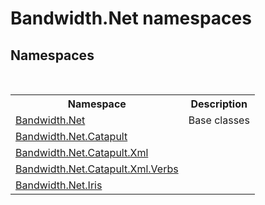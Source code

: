 ﻿# Bandwidth.Net namespaces
 


## Namespaces
&nbsp;<table><tr><th>Namespace</th><th>Description</th></tr><tr><td><a href ="N_Bandwidth_Net.md">Bandwidth.Net</a></td><td>
Base classes</td></tr><tr><td><a href ="N_Bandwidth_Net_Catapult.md">Bandwidth.Net.Catapult</a></td><td></td></tr><tr><td><a href ="N_Bandwidth_Net_Catapult_Xml.md">Bandwidth.Net.Catapult.Xml</a></td><td></td></tr><tr><td><a href ="N_Bandwidth_Net_Catapult_Xml_Verbs.md">Bandwidth.Net.Catapult.Xml.Verbs</a></td><td></td></tr><tr><td><a href ="N_Bandwidth_Net_Iris.md">Bandwidth.Net.Iris</a></td><td></td></tr></table>&nbsp;
